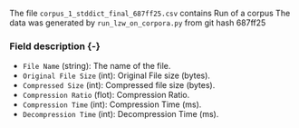 The file `corpus_1_stddict_final_687ff25.csv` contains Run of a corpus
The data was generated by `run_lzw_on_corpora.py` from git hash 687ff25


### Field description {-}

  * `File Name` (string): The name of the file.
  * `Original File Size` (int): Original File size (bytes).
  * `Compressed Size` (int): Compressed file size (bytes).
  * `Compression Ratio` (flot): Compression Ratio.
  * `Compression Time` (int): Compression Time (ms).
  * `Decompression Time` (int): Decompression Time (ms).
